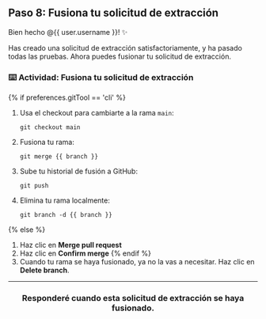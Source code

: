 ## Paso 8: Fusiona tu solicitud de extracción

Bien hecho @{{ user.username }}! :sparkles:

Has creado una solicitud de extracción satisfactoriamente, y ha pasado todas las pruebas. Ahora puedes fusionar tu solicitud de extracción.

### :keyboard: Actividad: Fusiona tu solicitud de extracción

{% if preferences.gitTool == 'cli' %}
1. Usa el checkout para cambiarte a la rama `main`:
    ```shell
    git checkout main
    ```
2. Fusiona tu rama:
    ```shell
    git merge {{ branch }}
    ```
3. Sube tu historial de fusión a GitHub:
    ```shell
    git push
    ```
4. Elimina tu rama localmente:
    ```shell
    git branch -d {{ branch }}
    ```
{% else %}
1. Haz clic en **Merge pull request**
1. Haz clic en **Confirm merge**
{% endif %}
1. Cuando tu rama se haya fusionado, ya no la vas a necesitar. Haz clic en **Delete branch**.

<hr>
<h3 align="center">Responderé cuando esta solicitud de extracción se haya fusionado.</h3>

